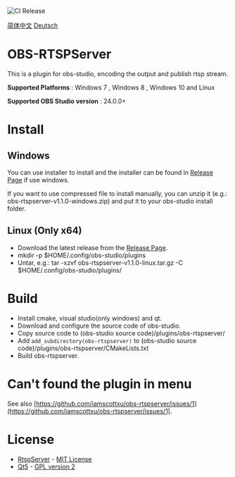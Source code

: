 ![CI Release](https://github.com/iamscottxu/obs-rtspserver/workflows/CI%20Release/badge.svg)

[简体中文](//github.com/iamscottxu/obs-rtspserver/blob/master/README_zh-cn.md)
[Deutsch](//github.com/iamscottxu/obs-rtspserver/blob/master/README_de-de.md)

# OBS-RTSPServer

This is a plugin for obs-studio, encoding the output and publish rtsp stream.

**Supported Platforms** : Windows 7 , Windows 8 , Windows 10 and Linux

**Supported OBS Studio version** : 24.0.0+

# Install
## Windows
You can use installer to install and the installer can be found in [Release Page](https://github.com/iamscottxu/obs-rtspserver/releases) if use windows.

If you want to use compressed file to install manually, you can unzip it (e.g.: obs-rtspserver-v1.1.0-windows.zip) and put it to your obs-studio install folder.

## Linux (Only x64)
* Download the latest release from the [Release Page](https://github.com/iamscottxu/obs-rtspserver/releases).
* mkdir -p $HOME/.config/obs-studio/plugins
* Untar, e.g.: tar -xzvf obs-rtspserver-v1.1.0-linux.tar.gz -C $HOME/.config/obs-studio/plugins/

# Build
* Install cmake, visual studio(only windows) and qt.
* Download and configure the source code of obs-studio.
* Copy source code to (obs-studio source code)/plugins/obs-rtspserver/
* Add `add_subdirectory(obs-rtspserver)` to (obs-studio source code)/plugins/obs-rtspserver/CMakeLists.txt
* Build obs-rtspserver.

# Can't found the plugin in menu
See also [https://github.com/iamscottxu/obs-rtspserver/issues/1](https://github.com/iamscottxu/obs-rtspserver/issues/1).

# License
* [RtspServer](https://github.com/PHZ76/RtspServer/blob/master/LICENSE) - [MIT License](https://github.com/PHZ76/RtspServer/blob/master/LICENSE)
* [Qt5](https://www.qt.io/) - [GPL version 2](https://doc.qt.io/qt-5/licensing.html)
